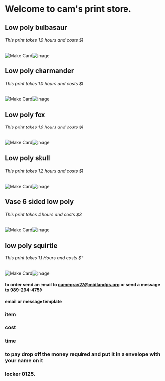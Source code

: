 # Welcome to cam's print store.
## Low poly bulbasaur
###### This print takes 1.0 hours and costs $1
<img src="https://cdn.thingiverse.com/renders/81/4e/7c/0b/7c/bulbasaur_low_poly_pokemon_flowalistik_preview_card.jpg" alt="Make Card"/>![image](https://user-images.githubusercontent.com/101137109/159551354-7df57952-f7fc-47b6-9467-3c3fdf3fb4c9.png)
## Low poly charmander
###### This print takes 1.0 hours and costs $1
<img src="https://cdn.thingiverse.com/renders/03/8d/7b/6d/ba/charmander_low_poly_pokemon_flowalistik_preview_card.jpg" alt="Make Card"/>![image](https://user-images.githubusercontent.com/101137109/159551425-749645f5-1ad9-4b4a-80f3-b9c20a5a8523.png)

## Low poly fox
###### This print takes 1.0 hours and costs $1
<img src="https://cdn.thingiverse.com/renders/af/a4/a6/31/90/IMG_5035_preview_card.JPG" alt="Make Card"/>![image](https://user-images.githubusercontent.com/101137109/159551446-3cdf08fd-7fcc-40fb-ac7b-ac4b99fc2122.png)

## Low poly skull
###### This print takes 1.2 hours and costs $1
<img src="https://cdn.thingiverse.com/renders/6b/bf/73/51/38/IMG_4084_preview_card.JPG" alt="Make Card"/>![image](https://user-images.githubusercontent.com/101137109/159551526-fdebbf11-9835-400e-9211-41212bd522e2.png)

## Vase 6 sided low poly
###### This print takes 4 hours and costs $3
<img src="https://cdn.thingiverse.com/renders/de/10/42/3e/ce/MMI_vaasjes_display_large_preview_card.jpg" alt="Make Card"/>![image](https://user-images.githubusercontent.com/101137109/159551734-8bf283e4-930d-4d61-84c9-aebf3c10a689.png)

## low poly squirtle
###### This print takes 1.1 Hours and costs $1
<img src="https://cdn.thingiverse.com/renders/12/6a/bf/d9/54/squirtle_low_poly_pokemon_flowalistik_preview_card.jpg" alt="Make Card"/>![image](https://user-images.githubusercontent.com/101137109/159551667-ce23531f-f8e9-45b4-b1a9-8d6ebbb1b140.png)


#### to order send an email to camegray27@midlandps.org or send a message to 989-294-4759
#### email or message template

### item
### cost
### time

### to pay drop off the money required and put it in a envelope with your name on it
### locker 0125.
